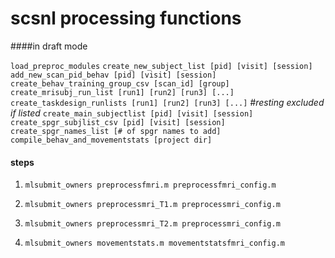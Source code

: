 # scsnl processing functions



####in draft mode

`load_preproc_modules`
`create_new_subject_list [pid] [visit] [session]`
`add_new_scan_pid_behav [pid] [visit] [session]`
`create_behav_training_group_csv [scan_id] [group]`
`create_mrisubj_run_list [run1] [run2] [run3] [...]`
`create_taskdesign_runlists [run1] [run2] [run3] [...]` _#resting excluded if listed_
`create_main_subjectlist [pid] [visit] [session]`
`create_spgr_subjlist_csv [pid] [visit] [session]`
`create_spgr_names_list [# of spgr names to add]`
`compile_behav_and_movementstats [project dir]`


#### steps
1. `mlsubmit_owners preprocessfmri.m preprocessfmri_config.m`
1. `mlsubmit_owners preprocessmri_T1.m preprocessmri_config.m`
1. `mlsubmit_owners preprocessmri_T2.m preprocessmri_config.m`

2. `mlsubmit_owners movementstats.m movementstatsfmri_config.m`
